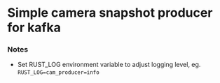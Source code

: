 # Simple camera snapshot producer for kafka

### Notes

* Set RUST_LOG environment variable to adjust logging level, eg. `RUST_LOG=cam_producer=info`